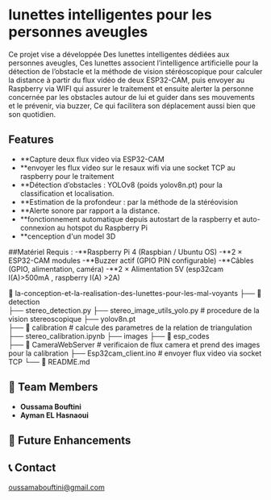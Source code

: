 # lunettes intelligentes pour les personnes aveugles

Ce projet vise a développée Des lunettes intelligentes dédiées aux personnes aveugles, Ces lunettes associent l’intelligence artificielle pour la détection de l’obstacle et la méthode de vision stéréoscopique pour calculer la distance à partir du flux vidéo de deux ESP32-CAM, puis envoyer  au Raspberry via WIFI qui assurer le traitement et ensuite alerter la personne concernée par les obstacles autour de lui et guider dans ses mouvements et le prévenir, via buzzer, Ce qui facilitera son déplacement aussi bien que son quotidien.

##  Features
- **Capture deux flux video via ESP32-CAM
- **envoyer les flux video sur le resaux wifi via une socket TCP au raspberry pour le traitement
- **Détection d’obstacles : YOLOv8 (poids yolov8n.pt) pour la classification et localisation.
- **Estimation de la profondeur : par la méthode de la stéréovision
- **Alerte sonore par rapport a la distance.
- **fonctionnement automatique depuis autostart de la raspberry et auto-connexion au hotspot du Raspberry Pi
- **cenception d'un model 3D 

##Matériel Requis :
-**Raspberry Pi 4 (Raspbian / Ubuntu OS)
-**2 × ESP32-CAM modules
-**Buzzer actif (GPIO PIN configurable)
-**Câbles (GPIO, alimentation, caméra)
-**2 × Alimentation 5V (esp32cam I(A)>500mA , raspberry I(A) >2A) 

📁 la-conception-et-la-realisation-des-lunettes-pour-les-mal-voyants
 ├── 📂 detection    
      ├── stereo_detection.py
      ├── stereo_image_utils_yolo.py        # procedure de la vision stereoscopique 
      ├── yolov8n.pt        
 ├── 📂 calibration         # calcule des parametres de la relation de triangulation
      ├── stereo_calibration.ipynb
      ├── images 
 ├── 📂 esp_codes  
      ├── 📂 CameraWebServer # verificaion de flux camera et prend des images pour la calibration
      ├── Esp32cam_client.ino # envoyer flux video via socket TCP 
└── 📜 README.md

## 👥 Team Members
- **Oussama Bouftini**
- **Ayman EL Hasnaoui**

## 📌 Future Enhancements


## 📞 Contact
oussamabouftini@gmail.com
